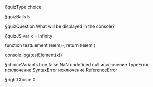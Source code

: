 §quizType
choice

§quizBalls
5

§quizQuestion
What will be displayed in the console?



§quizJS
var x = Infinity

function testElement (elem) {
  return !!elem
}

console.log(testElement(x))




§choiceVariants
true
false
NaN
undefined
null
исключение TypeError
исключение SyntaxError
исключение ReferenceError


§rightChoice
0

